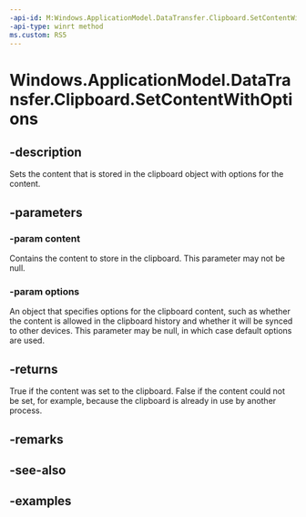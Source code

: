 ```yaml
---
-api-id: M:Windows.ApplicationModel.DataTransfer.Clipboard.SetContentWithOptions(Windows.ApplicationModel.DataTransfer.DataPackage,Windows.ApplicationModel.DataTransfer.ClipboardContentOptions)
-api-type: winrt method
ms.custom: RS5
---
```


<!-- Method syntax.
public bool Clipboard.SetContentWithOptions(DataPackage content, ClipboardContentOptions options)
-->

# Windows.ApplicationModel.DataTransfer.Clipboard.SetContentWithOptions

## -description
Sets the content that is stored in the clipboard object with options for the content.

## -parameters
### -param content
Contains the content to store in the clipboard. This parameter may not be null.

### -param options
An object that specifies options for the clipboard content, such as whether the content is allowed in the clipboard history and whether it will be synced to other devices. This parameter may be null, in which case default options are used.

## -returns
True if the content was set to the clipboard. False if the content could not be set, for example, because the clipboard is already in use by another process.

## -remarks

## -see-also

## -examples
